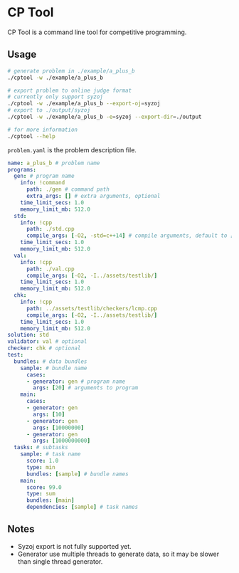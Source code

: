 # CP Tool

CP Tool is a command line tool for competitive programming.

## Usage

```bash
# generate problem in ./example/a_plus_b
./cptool -w ./example/a_plus_b

# export problem to online judge format
# currently only support syzoj
./cptool -w ./example/a_plus_b --export-oj=syzoj
# export to ./output/syzoj
./cptool -w ./example/a_plus_b -e=syzoj --export-dir=./output

# for more information
./cptool --help
```

`problem.yaml` is the problem description file.

```yaml
name: a_plus_b # problem name
programs:
  gen: # program name
    info: !command
      path: ./gen # command path
      extra_args: [] # extra arguments, optional
    time_limit_secs: 1.0
    memory_limit_mb: 512.0
  std:
    info: !cpp
      path: ./std.cpp
      compile_args: [-O2, -std=c++14] # compile arguments, default to [-O2]
    time_limit_secs: 1.0
    memory_limit_mb: 512.0
  val:
    info: !cpp
      path: ./val.cpp
      compile_args: [-O2, -I../assets/testlib/]
    time_limit_secs: 1.0
    memory_limit_mb: 512.0
  chk:
    info: !cpp
      path: ../assets/testlib/checkers/lcmp.cpp
      compile_args: [-O2, -I../assets/testlib/]
    time_limit_secs: 1.0
    memory_limit_mb: 512.0
solution: std
validator: val # optional
checker: chk # optional
test:
  bundles: # data bundles
    sample: # bundle name
      cases:
      - generator: gen # program name
        args: [20] # arguments to program
    main:
      cases:
      - generator: gen
        args: [10]
      - generator: gen
        args: [10000000]
      - generator: gen
        args: [1000000000]
  tasks: # subtasks
    sample: # task name
      score: 1.0
      type: min
      bundles: [sample] # bundle names
    main:
      score: 99.0
      type: sum
      bundles: [main]
      dependencies: [sample] # task names
```

## Notes

+ Syzoj export is not fully supported yet.
+ Generator use multiple threads to generate data, so it may be slower than single thread generator.

